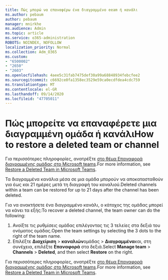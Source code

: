 ```yaml
---
title: Πώς μπορώ να επαναφέρω ένα διαγραμμένο eeam ή κανάλι
ms.author: pebaum
author: pebaum
manager: mnirkhe
ms.audience: Admin
ms.topic: article
ms.service: o365-administration
ROBOTS: NOINDEX, NOFOLLOW
localization_priority: Normal
ms.collection: Adm_O365
ms.custom:
- "6500002"
- "2650"
- "2603"
ms.openlocfilehash: 4aee5c31fab7475def30a99a68848934febcfee2
ms.sourcegitcommit: c6692ce0fa1358ec3529e59ca0ecdfdea4cdc759
ms.translationtype: MT
ms.contentlocale: el-GR
ms.lasthandoff: 09/14/2020
ms.locfileid: "47705011"
---
```

# <a name="how-to-restore-a-deleted-team-or-channel"></a><span data-ttu-id="68f00-102">Πώς μπορείτε να επαναφέρετε μια διαγραμμένη ομάδα ή κανάλι</span><span class="sxs-lookup"><span data-stu-id="68f00-102">How to restore a deleted team or channel</span></span>

<span data-ttu-id="68f00-103">Για περισσότερες πληροφορίες, ανατρέξτε [στο θέμα Επαναφορά διαγραμμένης ομάδας στο Microsoft teams](https://blogs.technet.microsoft.com/skypehybridguy/2017/07/23/restoring-a-deleted-team-in-microsoft-teams).</span><span class="sxs-lookup"><span data-stu-id="68f00-103">For more information, see [Restore a Deleted Team in Microsoft Teams](https://blogs.technet.microsoft.com/skypehybridguy/2017/07/23/restoring-a-deleted-team-in-microsoft-teams).</span></span>

<span data-ttu-id="68f00-104">Τα διαγραμμένα κανάλια μέσα σε μια ομάδα μπορούν να αποκατασταθούν για έως και 21 ημέρες μετά τη διαγραφή του καναλιού.</span><span class="sxs-lookup"><span data-stu-id="68f00-104">Deleted channels within a team can be restored for up to 21 days after the channel has been deleted.</span></span>

<span data-ttu-id="68f00-105">Για να ανακτήσετε ένα διαγραμμένο κανάλι, ο κάτοχος της ομάδας μπορεί να κάνει τα εξής:</span><span class="sxs-lookup"><span data-stu-id="68f00-105">To recover a deleted channel, the team owner can do the following:</span></span>

1. <span data-ttu-id="68f00-106">Ανοίξτε τις ρυθμίσεις ομάδας επιλέγοντας τις 3 τελείες στα δεξιά του ονόματος ομάδας.</span><span class="sxs-lookup"><span data-stu-id="68f00-106">Open the team settings by selecting the 3 dots to the right of the team name.</span></span>
2. <span data-ttu-id="68f00-107">Επιλέξτε **Διαχείριση**  >  **καναλιών**ομάδας  >  **Διαγραμμένα**και, στη συνέχεια, επιλέξτε **Επαναφορά** στα δεξιά.</span><span class="sxs-lookup"><span data-stu-id="68f00-107">Select **Manage team** > **Channels** > **Deleted**, and then select **Restore** on the right.</span></span>

<span data-ttu-id="68f00-108">Για περισσότερες πληροφορίες, ανατρέξτε [στο θέμα Επαναφορά διαγραμμένης ομάδας στο Microsoft teams](https://blogs.technet.microsoft.com/skypehybridguy/2017/07/23/restoring-a-deleted-team-in-microsoft-teams).</span><span class="sxs-lookup"><span data-stu-id="68f00-108">For more information, see [Restore a Deleted Team in Microsoft Teams](https://blogs.technet.microsoft.com/skypehybridguy/2017/07/23/restoring-a-deleted-team-in-microsoft-teams).</span></span>